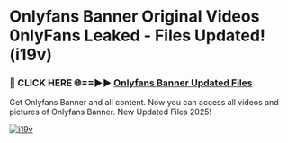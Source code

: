 # Onlyfans Banner Original Videos 0nlyFans Leaked - Files Updated! (i19v)

<h3>🔴 CLICK HERE 🌐==►► <a href="https://tinyurl.com/ehrbuxhb" rel="nofollow">Onlyfans Banner Updated Files</a></h3>

Get Onlyfans Banner and all content. Now you can access all videos and pictures of Onlyfans Banner. New Updated Files 2025!

[![i19v](https://i.imgur.com/lVYEuWS.gif)](https://tinyurl.com/ehrbuxhb)
